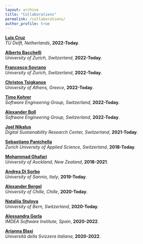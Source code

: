 ```yaml
---
layout: archive
title: "Collaborations"
permalink: /collaborations/
author_profile: true
---
```

<!--
{% if author.googlescholar %}
  You can also find my articles on <u><a href="{{author.googlescholar}}">my Google Scholar profile</a>.</u>
{% endif %}


{% include base_path %}

{% for post in site.publications reversed %}
  {% include archive-single.html %}
{% endfor %}
-->
<b>[Luis Cruz](https://luiscruz.github.io/)</b> <br>
<i> TU Delft, Netherlands</i>,
<b>2022-Today</b>.

<b>[Alberto Bacchelli](https://sback.it/)</b> <br>
<i> University of Zurich, Switzerland</i>,
<b>2022-Today</b>.

<b>[Francesco Sovrano](https://www.ifi.uzh.ch/en/zest/team/francesco_sovrano.html)</b> <br>
<i> University of Zurich, Switzerland</i>,
<b>2022-Today</b>.

<b>[Christos Tsigkanos](https://christos.tsigkanos.net/)</b> <br>
<i> University of Athens, Greece</i>,
<b>2022-Today</b>.

<b>[Timo Kehrer](https://seg.inf.unibe.ch/people/timo/)</b> <br>
<i> Software Engineering Group, Switzerland</i>,
<b>2022-Today</b>.

<b>[Alexander Boll](https://seg.inf.unibe.ch/people/alex/)</b> <br>
<i> Software Engineering Group, Switzerland</i>,
<b>2022-Today</b>.

<b>[Joel Nikalus](https://niklaus.ai/)</b> <br>
<i> Digital Sustainability Research Center, Switzerland</i>,
<b>2021-Today</b>.

<b>[Sebastiano Panichella](https://spanichella.github.io/)</b> <br>
<i> Zurich University of Applied Science, Switzerland</i>,
<b>2018-Today</b>.

<b>[Mohammad Ghafari](https://scholar.google.com/citations?user=6G3BI-UAAAAJ)</b> <br>
<i>University of Auckland, New Zealand</i>,
<b>2018-2021</b>.

<b>[Andrea Di Sorbo](https://www.unisannio.it/it/user/9355/didattica)</b> <br>
<i>University of Sannio, Italy</i>,
<b>2019-Today</b>.

<b>[Alexander Bergel](http://www.bergel.eu)</b> <br>
<i>University of Chille, Chille</i>,
<b>2020-Today</b>.

<b>[Nataliia Stulova](https://s0nata.github.io/)</b> <br>
<i>University of Bern, Switzerland</i>,
<b>2020-Today</b>.

<b>[Alessandra Gorla](https://software.imdea.org/~alessandra.gorla/)</b> <br>
<i>IMDEA Software Institute, Spain</i>,
<b> 2020-2022</b>.

<b>[Arianna Blasi](https://www.inf.usi.ch/phd/blasia/)</b> <br>
<i>Università della Svizzera italiana</i>,
<b>2020-2022</b>.